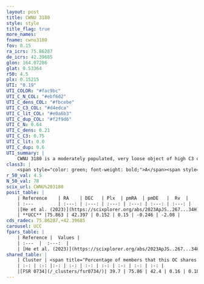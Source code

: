 ```yaml
---
layout: post
title: CWNU 3180
style: style
title_flag: true
more_names: 
fname: cwnu3180
fov: 0.15
ra_icrs: 75.86287
de_icrs: 42.39685
glon: 164.07286
glat: 0.53364
r50: 4.5
plx: 0.15215
UTI: "0.19"
UTI_COLOR: "#fac9bc"
UTI_C_N_COL: "#ebf6d2"
UTI_C_dens_COL: "#fbcebe"
UTI_C_C3_COL: "#d4edca"
UTI_C_lit_COL: "#e0a6b3"
UTI_C_dup_COL: "#f2f9d6"
UTI_C_N: 0.64
UTI_C_dens: 0.21
UTI_C_C3: 0.75
UTI_C_lit: 0.0
UTI_C_dup: 0.6
UTI_summary: |
    CWNU 3180 is a moderately populated, very loose object of high C3 quality. It was recently reported in the literature.<br><br>This is likely a unique object, which shares a moderate percentage of members with at least one previously reported entry.
class3: |
    <span style="color: green; font-weight: bold;">A</span><span style="color: #FFC300; font-weight: bold;">B</span>
r_50_val: 4.5
N_50_val: 78
scix_url: CWNU%203180
posit_table: |
    | Reference    | RA    | DEC   | Plx  | pmRA  | pmDE   |  Rv  |
    | :---         | :---: | :---: | :---: | :---: | :---: | :---: |
    |[He et al. (2023)](https://scixplorer.org/abs/2023ApJS..267...34H) | 75.86 | 42.396 | 0.16 | 0.169 | -0.266 | -2.08 |
    | **UCC** |75.863 | 42.397 | 0.152 | 0.15 | -0.246 | -2.08 | 
cds_radec: 75.86287,+42.39685
carousel: UCC
fpars_table: |
    | Reference |  Values |
    | :---  |  :---:  |
    | [He et al. (2023)](https://scixplorer.org/abs/2023ApJS..267...34H) | `A0=1.65, m-M=13.95, logA=8.0` |
shared_table: |
    | Cluster | <span title="Percentage of members that this OC shares with the ones listed">%</span>   | RA   | DEC   | Plx   | pmRA  | pmDE  | Rv | UTI |
    | :-: | :-: |:-: | :-: | :-: | :-: | :-: | :-: | :-: |
    |[FSR 0734](/_clusters/fsr0734/)| 39.7 | 75.86 | 42.4 | 0.16 | 0.18 | -0.25 | -2.08 |0.4 |
---
```

